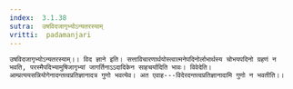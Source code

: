 ```yaml
---
index:  3.1.38
sutra:  उषविदजागृभ्योऽन्यतरस्याम्
vritti:  padamanjari
---
```


	उषविदजागृभ्योऽन्यतरस्याम्।। विद ज्ञाने इति। सत्ताविचारणार्थयोस्त्वात्मनेपदिनोर्लाभार्थस्य चोभयपदिनो ग्रहणं न भवति, परस्मैपदिभ्यामुषिजागृभ्यां जागर्तिनाऽऽदादिकेन साहचर्यादिति भावः। विवेदेति। आम्प्रत्ययसन्नियोगेनादन्तत्वप्रतिज्ञानादत्र गुणो भवत्येव। अत एवाह---विदेरदन्तत्वप्रतिज्ञानादामि गुणो न भवतीति।।
